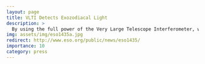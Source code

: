 ```yaml
---
layout: page
title: VLTI Detects Exozodiacal Light
description: >
  By using the full power of the Very Large Telescope Interferometer, we have discovered exozodiacal light close to the habitable zones around nine nearby stars. This light is starlight reflected from dust created as the result of collisions between asteroids, and the evaporation of comets. The presence of such large amounts of dust in the inner regions around some stars may pose an obstacle to the direct imaging of Earth-like planets in the future.
img: assets/img/eso1435a.jpg
redirect: http://www.eso.org/public/news/eso1435/
importance: 10
category: press
---
```

